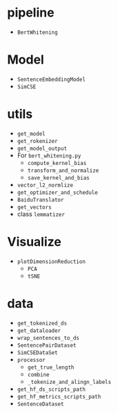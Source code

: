 # pipeline

- `BertWhitening`

# Model

- `SentenceEmbeddingModel`
- `SimCSE`

# utils

- `get_model`
- `get_rokenizer`
- `get_model_output`
- For `bert_whitening.py`
  - `compute_kernel_bias`
  - `transform_and_normalize`
  - `save_kernel_and_bias`
- `vector_l2_normlize`
- `get_optimizer_and_schedule`
- `BaiduTranslator`
- `get_vectors`
- class `lemmatizer`


# Visualize

- `plotDimensionReduction`
  - `PCA`
  - `tSNE`

# data

- `get_tokenized_ds`
- `get_dataloader`
- `wrap_sentences_to_ds`
- `SentencePairDataset`
- `SimCSEDataSet`
- `processor`
  - `get_true_length`
  - `combine`
  - `_tokenize_and_alingn_labels`
- `get_hf_ds_scripts_path`
- `get_hf_metrics_scripts_path`
- `SentenceDataset`
